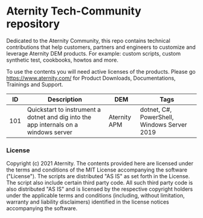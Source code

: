 # Aternity Tech-Community repository

Dedicated to the Aternity Community, this repo contains technical contributions that help customers, partners and engineers to customize and leverage Aternity DEM products.
For example: custom scripts, custom synthetic test, cookbooks, howtos and more.

To use the contents you will need active licenses of the products. Please go https://www.aternity.com/ for Product Downloads, Documentations, Trainings and Support.


| ID | Description | DEM | Tags | 
| --- | --- | --- | --- |
| 101 | Quickstart to instrument a dotnet and dig into the app internals on a windows server | Aternity APM | dotnet, C#, PowerShell, Windows Server 2019 |



### License

Copyright (c) 2021 Aternity. 
The contents provided here are licensed under the terms and conditions of the MIT License accompanying the software ("License"). The scripts are distributed "AS IS" as set forth in the License. The script also include certain third party code. All such third party code is also distributed "AS IS" and is licensed by the respective copyright holders under the applicable terms and conditions (including, without limitation, warranty and liability disclaimers) identified in the license notices accompanying the software.
